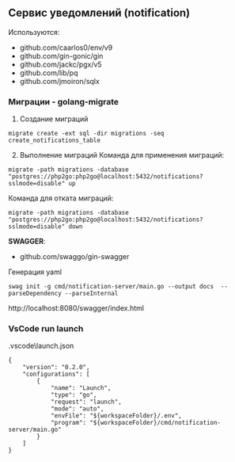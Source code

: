 ## Сервис уведомлений (notification)

Используются:
- github.com/caarlos0/env/v9
- github.com/gin-gonic/gin
- github.com/jackc/pgx/v5
- github.com/lib/pq
- github.com/jmoiron/sqlx

### Миграции - golang-migrate

1. Создание миграций
```
migrate create -ext sql -dir migrations -seq create_notifications_table
```

2. Выполнение миграций
Команда для применения миграций:
```
migrate -path migrations -database "postgres://php2go:php2go@localhost:5432/notifications?sslmode=disable" up
```

Команда для отката миграций:
```
migrate -path migrations -database "postgres://php2go:php2go@localhost:5432/notifications?sslmode=disable" down
```


**SWAGGER**:
- github.com/swaggo/gin-swagger

Генерация yaml 
```
swag init -g cmd/notification-server/main.go --output docs  --parseDependency --parseInternal 
```

http://localhost:8080/swagger/index.html

### VsCode run launch
.vscode\launch.json
```
{
	"version": "0.2.0",
	"configurations": [
		{
			"name": "Launch",
			"type": "go",
			"request": "launch",
			"mode": "auto",
			"envFile": "${workspaceFolder}/.env",
			"program": "${workspaceFolder}/cmd/notification-server/main.go"
		}
	]
}
```
